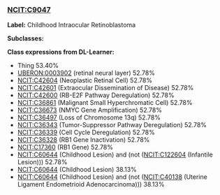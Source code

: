 
### [NCIT:C9047](http://purl.obolibrary.org/obo/NCIT_C9047)
**Label:** Childhood Intraocular Retinoblastoma

**Subclasses:** 

**Class expressions from DL-Learner:**

- Thing 53.40%
- [UBERON:0003902](http://purl.obolibrary.org/obo/UBERON_0003902) (retinal neural layer) 52.78%
- [NCIT:C42604](http://purl.obolibrary.org/obo/NCIT_C42604) (Neoplastic Retinal Cell) 52.78%
- [NCIT:C42601](http://purl.obolibrary.org/obo/NCIT_C42601) (Extraocular Dissemination of Disease) 52.78%
- [NCIT:C42600](http://purl.obolibrary.org/obo/NCIT_C42600) (RB-E2F Pathway Deregulation) 52.78%
- [NCIT:C36861](http://purl.obolibrary.org/obo/NCIT_C36861) (Malignant Small Hyperchromatic Cell) 52.78%
- [NCIT:C36673](http://purl.obolibrary.org/obo/NCIT_C36673) (NMYC Gene Amplification) 52.78%
- [NCIT:C36497](http://purl.obolibrary.org/obo/NCIT_C36497) (Loss of Chromosome 13q) 52.78%
- [NCIT:C36343](http://purl.obolibrary.org/obo/NCIT_C36343) (Tumor-Suppressor Pathway Deregulation) 52.78%
- [NCIT:C36339](http://purl.obolibrary.org/obo/NCIT_C36339) (Cell Cycle Deregulation) 52.78%
- [NCIT:C36328](http://purl.obolibrary.org/obo/NCIT_C36328) (RB1 Gene Inactivation) 52.78%
- [NCIT:C17360](http://purl.obolibrary.org/obo/NCIT_C17360) (RB1 Gene) 52.78%
- [NCIT:C60644](http://purl.obolibrary.org/obo/NCIT_C60644) (Childhood Lesion) and (not ([NCIT:C122604](http://purl.obolibrary.org/obo/NCIT_C122604) (Infantile Lesion))) 52.78%
- [NCIT:C60644](http://purl.obolibrary.org/obo/NCIT_C60644) (Childhood Lesion) 38.13%
- [NCIT:C60644](http://purl.obolibrary.org/obo/NCIT_C60644) (Childhood Lesion) and (not ([NCIT:C40138](http://purl.obolibrary.org/obo/NCIT_C40138) (Uterine Ligament Endometrioid Adenocarcinoma))) 38.13%


